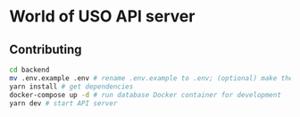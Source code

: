 # World of USO API server

## Contributing

```sh
cd backend
mv .env.example .env # rename .env.example to .env; (optional) make the necessary changes
yarn install # get dependencies
docker-compose up -d # run database Docker container for development
yarn dev # start API server
```
